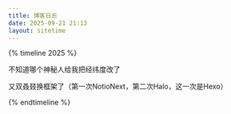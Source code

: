 ```yaml
---
title: 博客日志
date: 2025-09-21 21:13
layout: sitetime
---
```




{% timeline 2025 %}

<!-- timeline 09-26 -->
不知道哪个神秘人给我把经纬度改了
<!-- endtimeline -->

<!-- timeline 09-21 -->
又双叒叕换框架了（第一次NotioNext，第二次Halo，这一次是Hexo）
<!-- endtimeline -->

{% endtimeline %}
